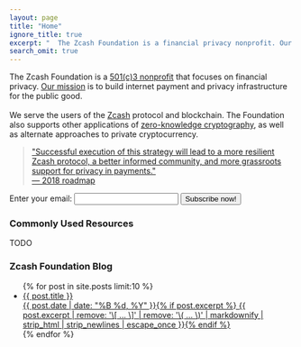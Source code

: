 ```yaml
---
layout: page
title: "Home"
ignore_title: true
excerpt: "  The Zcash Foundation is a financial privacy nonprofit. Our mission is to build and support the technology infrastructure that will enable people to control their own financial data. The protocol Zcash, with its landmark use of zero-knowledge cryptography, is the most promising long-term approach."
search_omit: true
---
```


<p class="site-description" itemprop="description">The Zcash Foundation is a <a href="/about/incorporation-docs" target="_blank">501(c)3 nonprofit</a> that focuses on financial privacy. <a href="/about/#mission" target="_blank">Our mission</a> is to build internet payment and privacy infrastructure for the public good.
<br /><br />
We serve the users of the <a href="/resources/Zcash%20onepager%20color.pdf" target="_blank">Zcash</a> protocol and blockchain. The Foundation also supports other applications of <a href="https://zkp.science/" target="_blank">zero-knowledge cryptography</a>, as well as alternate approaches to private cryptocurrency.</p>

<blockquote class="roadmap"><a href="/about/2018-vision">"Successful execution of this strategy will lead to a more resilient Zcash protocol, a better informed community, and more grassroots support for privacy in payments." <br /><span class="left-pad"></span>— 2018 roadmap</a></blockquote>


<form
  action="https://buttondown.email/api/emails/embed-subscribe/zcashfoundation"
  method="post"
  target="popupwindow"
  onsubmit="window.open('https://buttondown.email/zcashfoundation', 'popupwindow')"
  class="embeddable-buttondown-form"
>
  <label for="bd-email">Enter your email:</label>
  <input type="email" name="email" id="bd-email">
  <input type="hidden" value="1" name="embed"/>
  <input type="submit" value="Subscribe now!" />
</form>

<!-- promotion of our current focus (e.g. an upcoming conference),
TODO What is our current focus?
-->


### Commonly Used Resources

<!-- pointers to the most commonly used resources. -->
TODO

### Zcash Foundation Blog
<ul class="post-list">
{% for post in site.posts limit:10 %}
  <li><article><a href="{{ site.url }}{{ post.url }}"><div class="post-entry-title">{{ post.title }}</div> <span class="entry-date"><time datetime="{{ post.date | date_to_xmlschema }}">{{ post.date | date: "%B %d, %Y" }}</time></span>{% if post.excerpt %} <span class="excerpt">{{ post.excerpt | remove: '\[ ... \]' | remove: '\( ... \)' | markdownify | strip_html | strip_newlines | escape_once }}</span>{% endif %}</a></article></li>
{% endfor %}
</ul>
